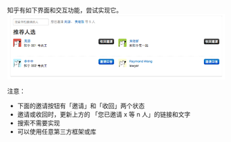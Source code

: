 知乎有如下界面和交互功能，尝试实现它。
![preview](./preview.png)

注意：

- 下面的邀请按钮有「邀请」和「收回」两个状态
- 邀请或收回时，更新上方的 「您已邀请 x 等 n 人」的链接和文字
- 搜索不需要实现
- 可以使用任意第三方框架或库